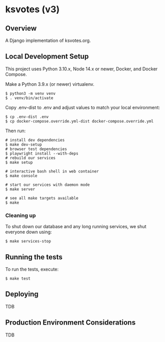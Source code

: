 # ksvotes (v3)

## Overview

A Django implementation of ksvotes.org.

## Local Development Setup

This project uses Python 3.10.x, Node 14.x or newer, Docker, and Docker Compose.

Make a Python 3.9.x (or newer) virtualenv.

```shell
$ python3 -m venv venv
$ . venv/bin/activate
```

Copy .env-dist to .env and adjust values to match your local environment:

```shell
$ cp .env-dist .env
$ cp docker-compose.override.yml-dist docker-compose.override.yml
```

Then run:

```shell
# install dev dependencies
$ make dev-setup
# browser test dependencies
$ playwright install --with-deps
# rebuild our services
$ make setup

# interactive bash shell in web container
$ make console

# start our services with daemon mode
$ make server

# see all make targets available
$ make

```

### Cleaning up

To shut down our database and any long running services, we shut everyone down using:

```shell
$ make services-stop
```


## Running the tests

To run the tests, execute:

```shell
$ make test

```

## Deploying

TDB

## Production Environment Considerations

TDB
